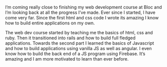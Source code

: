 I’m coming really close to finishing my web development course at Bloc and I’m looking back at all the progress I’ve made. Ever since I started, I have come very far. Since the first html and css code I wrote its amazing I know how to build entire applications on my own. 

The web dev course started by teaching me the basics of html, css and ruby. Then it transitioned into rails and how to build full fledged applications. Towards the second part I learned the basics of Javascript and how to build applications using vanilla JS as well as angular. I even know how to build the back end of a JS program using Firebase. It’s amazing and I am more motivated to learn than ever before.
